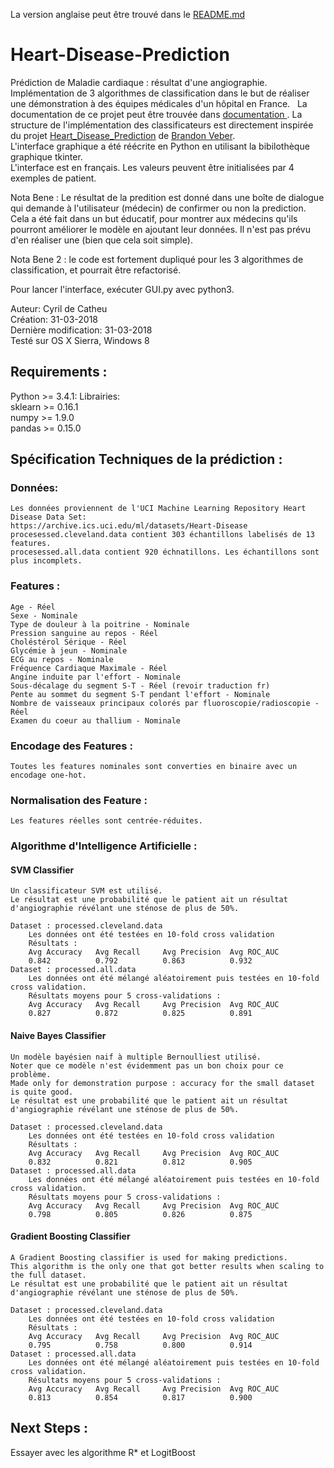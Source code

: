 
La version anglaise peut être trouvé dans le [README.md](README.md)

# Heart-Disease-Prediction
Prédiction de Maladie cardiaque : résultat d'une angiographie.
Implémentation de 3 algorithmes de classification dans le but de réaliser une démonstration à des équipes médicales d'un hôpital en France.  
La documentation de ce projet peut être trouvée dans [documentation ](/documentation).
La structure de l'implémentation des classificateurs est directement inspirée du projet [Heart_Disease_Prediction](https://github.com/bveber/Heart_Disease_Prediction) de [Brandon Veber](https://github.com/bveber).  
L'interface graphique a été réécrite en Python en utilisant la bibilothèque graphique tkinter.  
L'interface est en français. Les valeurs peuvent être initialisées par 4 exemples de patient.

Nota Bene : Le résultat de la predition est donné dans une boîte de dialogue qui demande à l'utilisateur (médecin) de confirmer ou non la prediction. Cela a été fait dans un but éducatif, pour montrer aux médecins qu'ils pourront améliorer le modèle en ajoutant leur données. Il n'est pas prévu d'en réaliser une (bien que cela soit simple).

Nota Bene 2 : le code est fortement dupliqué pour les 3 algorithmes de classification, et pourrait être refactorisé.

Pour lancer l'interface, exécuter GUI.py avec python3.

Auteur: Cyril de Catheu  
Création: 31-03-2018  
Dernière modification: 31-03-2018  
Testé sur OS X Sierra, Windows 8  

## Requirements :
Python >= 3.4.1: 
	Librairies:  
		sklearn >= 0.16.1  
		numpy   >= 1.9.0  
		pandas  >= 0.15.0   

## Spécification Techniques de la prédiction :
### Données:
	Les données proviennent de l'UCI Machine Learning Repository Heart Disease Data Set: 
	https://archive.ics.uci.edu/ml/datasets/Heart-Disease
	procesessed.cleveland.data contient 303 échantillons labelisés de 13 features.
	procesessed.all.data contient 920 échnatillons. Les échantillons sont plus incomplets.

 
### Features :
	Age - Réel
	Sexe - Nominale
	Type de douleur à la poitrine - Nominale
	Pression sanguine au repos - Réel
	Choléstérol Sérique - Réel
	Glycémie à jeun - Nominale
	ECG au repos - Nominale
	Fréquence Cardiaque Maximale - Réel
	Angine induite par l'effort - Nominale
	Sous-décalage du segment S-T - Réel (revoir traduction fr)
	Pente au sommet du segment S-T pendant l'effort - Nominale
	Nombre de vaisseaux principaux colorés par fluoroscopie/radioscopie - Réel
	Examen du coeur au thallium - Nominale

### Encodage des Features :
	Toutes les features nominales sont converties en binaire avec un encodage one-hot.

### Normalisation des Feature :
	Les features réelles sont centrée-réduites.

### Algorithme d'Intelligence Artificielle :
#### SVM Classifier
	Un classificateur SVM est utilisé.
	Le résultat est une probabilité que le patient ait un résultat d'angiographie révélant une sténose de plus de 50%.

	Dataset : processed.cleveland.data
		Les données ont été testées en 10-fold cross validation
		Résultats :
		Avg Accuracy   Avg Recall     Avg Precision  Avg ROC_AUC
		0.842          0.792          0.863          0.932
	Dataset : processed.all.data
		Les données ont été mélangé aléatoirement puis testées en 10-fold cross validation.
		Résultats moyens pour 5 cross-validations :
		Avg Accuracy   Avg Recall     Avg Precision  Avg ROC_AUC
		0.827          0.872          0.825          0.891
		
#### Naive Bayes Classifier
	Un modèle bayésien naif à multiple Bernoulliest utilisé.
	Noter que ce modèle n'est évidemment pas un bon choix pour ce problème.
	Made only for demonstration purpose : accuracy for the small dataset is quite good. 
	Le résultat est une probabilité que le patient ait un résultat d'angiographie révélant une sténose de plus de 50%.

	Dataset : processed.cleveland.data
		Les données ont été testées en 10-fold cross validation
		Résultats :
		Avg Accuracy   Avg Recall     Avg Precision  Avg ROC_AUC
		0.832          0.821          0.812          0.905
	Dataset : processed.all.data
		Les données ont été mélangé aléatoirement puis testées en 10-fold cross validation.
		Résultats moyens pour 5 cross-validations :
		Avg Accuracy   Avg Recall     Avg Precision  Avg ROC_AUC
		0.798          0.805          0.826          0.875
		
#### Gradient Boosting Classifier
	A Gradient Boosting classifier is used for making predictions.
	This algorithm is the only one that got better results when scaling to the full dataset.
	Le résultat est une probabilité que le patient ait un résultat d'angiographie révélant une sténose de plus de 50%.

	Dataset : processed.cleveland.data
		Les données ont été testées en 10-fold cross validation
		Résultats :
		Avg Accuracy   Avg Recall     Avg Precision  Avg ROC_AUC
		0.795          0.758          0.800          0.914
	Dataset : processed.all.data
		Les données ont été mélangé aléatoirement puis testées en 10-fold cross validation.
		Résultats moyens pour 5 cross-validations :
		Avg Accuracy   Avg Recall     Avg Precision  Avg ROC_AUC
		0.813          0.854          0.817          0.900
		
## Next Steps :	
Essayer avec les algorithme R* et LogitBoost
